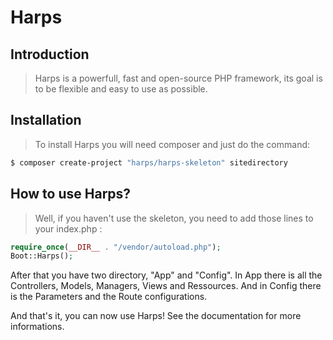 # Harps
## Introduction

> Harps is a powerfull, fast and open-source PHP framework, its goal is to be  flexible and easy to use as possible.


## Installation

> To install Harps you will need composer and just do the command:
```sh
$ composer create-project "harps/harps-skeleton" sitedirectory
```


## How to use Harps?

> Well, if you haven't use the skeleton, you need to add those lines to your index.php :
```php
require_once(__DIR__ . "/vendor/autoload.php");
Boot::Harps();
```

After that you have two directory, "App" and "Config". In App there is all the Controllers, Models, Managers, Views and Ressources. And in Config there is the Parameters and the Route configurations.

And that's it, you can now use Harps! See the documentation for more informations.
